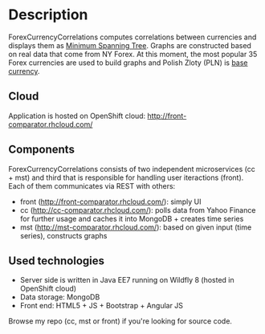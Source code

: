 Description
=========================
ForexCurrencyCorrelations computes correlations between currencies and displays them as [Minimum Spanning Tree](http://en.wikipedia.org/wiki/Minimum_spanning_tree).
Graphs are constructed based on real data that come from NY Forex. At this moment, the most popular 35 Forex currencies are used to build graphs and Polish Zloty (PLN) is [base currency](http://en.wikipedia.org/wiki/Currency_pair#Base_currency). 

Cloud
--------------
Application is hosted on OpenShift cloud:
http://front-comparator.rhcloud.com/

Components
--------------
ForexCurrencyCorrelations consists of two independent microservices (cc + mst) and third that is responsible for handling user iteractions (front). Each of them communicates via REST with others:
- front (http://front-comparator.rhcloud.com/): simply UI
- cc (http://cc-comparator.rhcloud.com/): polls data from Yahoo Finance for further usage and caches it into MongoDB + creates time series
- mst (http://mst-comparator.rhcloud.com/): based on given input (time series), constructs graphs

Used technologies
--------------
- Server side is written in Java EE7 running on Wildfly 8 (hosted in OpenShift cloud)
- Data storage: MongoDB
- Front end: HTML5 + JS + Bootstrap + Angular JS

Browse my repo (cc, mst or front) if you're looking for source code.
